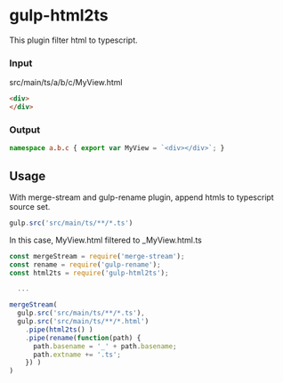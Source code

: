 gulp-html2ts
===
This plugin filter html to typescript.

### Input

src/main/ts/a/b/c/MyView.html

```html
<div>
</div>
```

### Output

```typescript
namespace a.b.c { export var MyView = `<div></div>`; }
```

## Usage

With merge-stream and gulp-rename plugin, append htmls to typescript source set.

```javascript
gulp.src('src/main/ts/**/*.ts')
```

In this case, MyView.html filtered to _MyView.html.ts

```javascript
const mergeStream = require('merge-stream');
const rename = require('gulp-rename');
const html2ts = require('gulp-html2ts');

  ...

mergeStream(
  gulp.src('src/main/ts/**/*.ts'),
  gulp.src('src/main/ts/**/*.html')
    .pipe(html2ts() )
    .pipe(rename(function(path) {
      path.basename = '_' + path.basename;
      path.extname += '.ts';
    }) )
)
```
